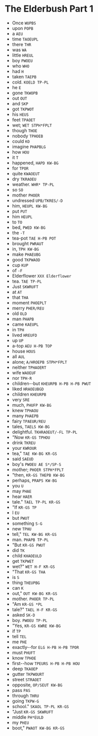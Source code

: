 # The Elderbush Part 1

* Once `WUPBS`
* upon `POPB`
* a `AEU`
* time `TAOEUPL`
* there `THR`
* was `WA`
* little `HREUL`
* boy `PWOEU`
* who `WHO`
* had `H`
* taken `TAEPB`
* cold. `KOELD TP-PL`
* he `E`
* gone `TKWOPB`
* out `OUT`
* and `SKP`
* got `TKPWOT`
* his `HEUS`
* feet `TPAOET`
* wet; `WET STPH*FPLT`
* though `THOE`
* nobody `TPHOEB`
* could `KO`
* imagine `PHAPBLG`
* how `HOU`
* it `T`
* happened, `HAPD KW-BG`
* for `TPOR`
* quite `KWAOEUT`
* dry `TKRAOEU`
* weather. `WHR* TP-PL`
* so `SO`
* mother `PHOER`
* undressed `UPB/TKRES/-D`
* him, `HEUPL KW-BG`
* put `PUT`
* him `HEUPL`
* to `TO`
* bed, `PWED KW-BG`
* the `-T`
* tea-pot `TAE H-PB POT`
* brought `PWRAUT`
* in, `TPH KW-BG`
* make `PHAEUBG`
* good `TKPWAOD`
* cup `KUP`
* of `-F`
* Elderflower `XXX Elderflower`
* tea. `TAE TP-PL`
* Just `SKWRUFT`
* at `AT`
* that `THA`
* moment `PHOEPLT`
* merry `PHER/REU`
* old `OLD`
* man `PHAPB`
* came `KAEUPL`
* in `TPH`
* lived `HREUFD`
* up `UP`
* a-top `AEU H-PB TOP`
* house `HOUS`
* all `AUL`
* alone; `A/HROEPB STPH*FPLT`
* neither `TPHAOERT`
* wife `WAOEUF`
* nor `TPH-R`
* children--but `KHEURPB H-PB H-PB PWUT`
* liked `HRAOEUBGD`
* children `KHEURPB`
* very `SRE`
* much, `PHUFP KW-BG`
* knew `TPHAOU`
* many `PHAEPB`
* fairy `TPAEUR/REU`
* tales, `TAELS KW-BG`
* delightful. `TKHRAOEUT/-FL TP-PL`
* "Now `KR-GS TPHOU`
* drink `TKREU`
* your `KWROUR`
* tea," `TAE KW-BG KR-GS`
* said `SAEUD`
* boy's `PWOEU AE S*/SP-S`
* mother; `PHOER STPH*FPLT`
* "then, `KR-GS THEPB KW-BG`
* perhaps, `PRAPS KW-BG`
* you `U`
* may `PHAE`
* hear `HAER`
* tale." `TAEL TP-PL KR-GS`
* "If `KR-GS TP`
* I `EU`
* but `PWUT`
* something `S-G`
* new `TPHU`
* tell," `TEL KW-BG KR-GS`
* man. `PHAPB TP-PL`
* "But `KR-GS PWUT`
* did `TK`
* child `KHAOEULD`
* get `TKPWET`
* wet?" `WET H-F KR-GS`
* "That `KR-GS THA`
* is `S`
* thing `THEUPBG`
* can `K`
* out," `OUT KW-BG KR-GS`
* mother. `PHOER TP-PL`
* "Am `KR-GS *PL`
* tale?" `TAEL H-F KR-GS`
* asked `SK-D`
* boy. `PWOEU TP-PL`
* "Yes, `KR-GS KWRE KW-BG`
* if `TP`
* tell `TEL`
* me `PHE`
* exactly--for `ELG H-PB H-PB TPOR`
* must `PHUFT`
* know `TPHOE`
* first--how `TPEURS H-PB H-PB HOU`
* deep `TKAOEP`
* gutter `TKPWOURT`
* street `STRAOET`
* opposite, `OP/SEUT KW-BG`
* pass `PAS`
* through `THRU`
* going `TKPW-G`
* school." `SKAOL TP-PL KR-GS`
* "Just `KR-GS SKWRUFT`
* middle `PH*EULD`
* my `PHEU`
* boot," `PWAOT KW-BG KR-GS`
